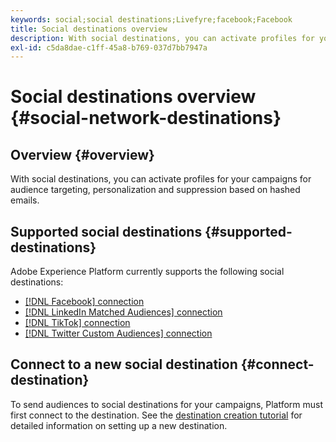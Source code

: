 ```yaml
---
keywords: social;social destinations;Livefyre;facebook;Facebook
title: Social destinations overview
description: With social destinations, you can activate profiles for your campaigns for audience targeting, personalization and suppression based on hashed emails.
exl-id: c5da8dae-c1ff-45a8-b769-037d7bb7947a
---
```

# Social destinations overview {#social-network-destinations}

## Overview {#overview}

With social destinations, you can activate profiles for your campaigns for audience targeting, personalization and suppression based on hashed emails.

## Supported social destinations {#supported-destinations}

Adobe Experience Platform currently supports the following social destinations:

* [[!DNL Facebook] connection](facebook.md)
* [[!DNL LinkedIn Matched Audiences] connection](linkedin.md)
* [[!DNL TikTok] connection](tiktok.md)
* [[!DNL Twitter Custom Audiences] connection](twitter.md)

## Connect to a new social destination {#connect-destination}

To send audiences to social destinations for your campaigns, Platform must first connect to the destination. See the [destination creation tutorial](../../ui/connect-destination.md) for detailed information on setting up a new destination.